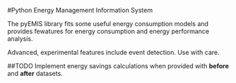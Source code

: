 #Python Energy Management Information System

The pyEMIS library fits some useful energy consumption models and provides fewatures for energy consumption and energy performance analysis.

Advanced, experimental features include event detection. Use with care.

##TODO
Implement energy savings calculations when provided with **before** and **after** datasets.
